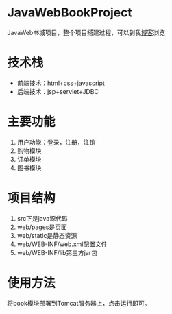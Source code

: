 # JavaWebBookProject
JavaWeb书城项目，整个项目搭建过程，可以到我[博客](http://cbwblog.top)浏览
# 技术栈
- 前端技术：html+css+javascript
- 后端技术：jsp+servlet+JDBC
# 主要功能
1. 用户功能：登录，注册，注销
2. 购物模块
3. 订单模块
4. 图书模块
# 项目结构
1. src下是java源代码
2. web/pages是页面
3. web/static是静态资源
4. web/WEB-INF/web.xml配置文件
5. web/WEB-INF/lib第三方jar包
# 使用方法
将book模块部署到Tomcat服务器上，点击运行即可。
